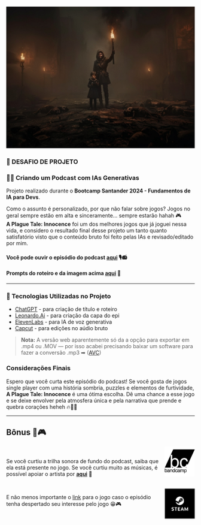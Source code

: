 <p align="center">
    <img width="800" src="Assets\PlagueTale_siblings_2.jpg">
</p>

### 💾 DESAFIO DE PROJETO
### 🤖📑 Criando um Podcast com IAs Generativas

Projeto realizado durante o **Bootcamp Santander 2024 - Fundamentos de IA para Devs**.

Como o assunto é personalizado, por que não falar sobre jogos? Jogos no geral sempre estão em alta e sinceramente... sempre estarão hahah 🎮  
**A Plague Tale: Innocence** foi um dos melhores jogos que já joguei nessa vida, e considero o resultado final desse projeto um tanto quanto satisfatório visto que o conteúdo bruto foi feito pelas IAs e revisado/editado por mim.

#### Você pode ouvir o episódio do podcast [**aqui**](Output\Innocence.mp3) 🎙📻
#### Prompts do roteiro e da imagem acima [**aqui**](Assets) 📖
--------------

### 👾 Tecnologias Utilizadas no Projeto
- [ChatGPT](https://chatgpt.com/) - para criação de título e roteiro
- [Leonardo.Ai](https://leonardo.ai/) - para criação da capa do epi
- [ElevenLabs](https://elevenlabs.io/) - para IA de voz generativa
- [Capcut](https://www.capcut.com/editor?__action_from=picture_Editor%20de%20v%C3%ADdeo%20completo%20e%20gratuito%20para%20todos%20criarem%20qualquer%20coisa%20de%20qualquer%20lugar&__from_page=landing_page) - para edições no aúdio bruto
> **Nota:** A versão web aparentemente só da a opção para exportar em .mp4 ou .MOV — por isso acabei precisando baixar um software para fazer a conversão .mp3 ➡ ([AVC](https://www.any-video-converter.com/en8/for_video_free/)) 

### Considerações Finais

Espero que você curta este episódio do podcast! Se você gosta de jogos single player com uma história sombria, puzzles e elementos de furtividade, **A Plague Tale: Innocence** é uma ótima escolha. Dê uma chance a esse jogo e se deixe envolver pela atmosfera única e pela narrativa que prende e quebra corações heheh 🔥🐀🐀

----------------

## Bônus 🎼🎮

<img width="80" src="Assets\bandcamp-logo.png" align="right"> <br>

Se você curtiu a trilha sonora de fundo do podcast, saiba que ela está presente no jogo. Se você curtiu muito as músicas, é possível apoiar o artista por [**aqui**](https://olivierderiviere.bandcamp.com/album/a-plague-tale-innocence-deluxe-edition) 🎵

<br /> <img width="80" src="Assets\steam-icon.png" align="right">

E não menos importante o [link](https://store.steampowered.com/app/752590/A_Plague_Tale_Innocence/) para o jogo caso o episódio tenha despertado seu interesse pelo jogo 😁🎮
</p>
